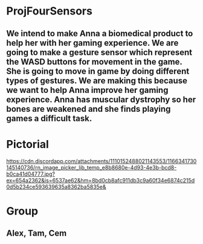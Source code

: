 # ProjFourSensors
## We intend to make Anna a biomedical product to help her with her gaming experience. We are going to make a gesture sensor which represent the WASD buttons for movement in the game. She is going to move in game by doing different types of gestures. We are making this because we want to help Anna improve her gaming experience. Anna has muscular dystrophy so her bones are weakened and she finds playing games a difficult task.
# Pictorial
https://cdn.discordapp.com/attachments/1110152488021143553/1166341730145140736/rn_image_picker_lib_temp_e8b8680e-4d93-4e3b-bcd8-b0ca41d04777.jpg?ex=654a2362&is=6537ae62&hm=8bd0cb8afc911db3c9a60f34e6874c215d0d5b234ce593639635a8362ba5835e&
# Group
## Alex, Tam, Cem
